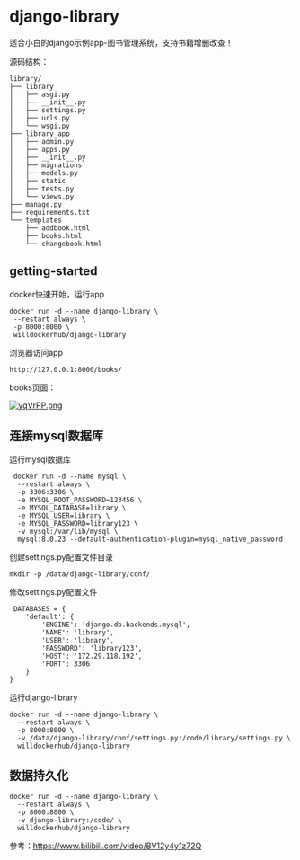 # django-library

适合小白的django示例app-图书管理系统，支持书籍增删改查！

源码结构：

```shell
library/
├── library
│   ├── asgi.py
│   ├── __init__.py
│   ├── settings.py
│   ├── urls.py
│   └── wsgi.py
├── library_app
│   ├── admin.py
│   ├── apps.py
│   ├── __init__.py
│   ├── migrations
│   ├── models.py
│   ├── static
│   ├── tests.py
│   └── views.py
├── manage.py
├── requirements.txt
└── templates
    ├── addbook.html
    ├── books.html
    └── changebook.html
```

## getting-started

docker快速开始，运行app
```shell
docker run -d --name django-library \
 --restart always \
 -p 8000:8000 \
 willdockerhub/django-library
```
 
浏览器访问app
```shell
http://127.0.0.1:8000/books/
```
 
books页面：
 
[![yqVrPP.png](https://s3.ax1x.com/2021/02/23/yqVrPP.png)](https://imgchr.com/i/yqVrPP)
 
## 连接mysql数据库
 
运行mysql数据库
```shell
 docker run -d --name mysql \
  --restart always \
  -p 3306:3306 \
  -e MYSQL_ROOT_PASSWORD=123456 \
  -e MYSQL_DATABASE=library \
  -e MYSQL_USER=library \
  -e MYSQL_PASSWORD=library123 \
  -v mysql:/var/lib/mysql \
  mysql:8.0.23 --default-authentication-plugin=mysql_native_password
```
 
创建settings.py配置文件目录
 ```shell
 mkdir -p /data/django-library/conf/
 ```

修改settings.py配置文件
```shell
 DATABASES = {
    'default': {
        'ENGINE': 'django.db.backends.mysql',
        'NAME': 'library',
        'USER': 'library',
        'PASSWORD': 'library123',
        'HOST': '172.29.118.192',
        'PORT': 3306
    }
}
```
 
运行django-library
```shell
docker run -d --name django-library \
  --restart always \
  -p 8000:8000 \
  -v /data/django-library/conf/settings.py:/code/library/settings.py \
  willdockerhub/django-library 
```

## 数据持久化
```shell
docker run -d --name django-library \
  --restart always \
  -p 8000:8000 \
  -v django-library:/code/ \
  willdockerhub/django-library 
```

 
 
参考：https://www.bilibili.com/video/BV12y4y1z72Q
